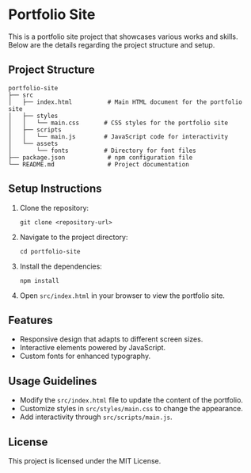 # Portfolio Site

This is a portfolio site project that showcases various works and skills. Below are the details regarding the project structure and setup.

## Project Structure

```
portfolio-site
├── src
│   ├── index.html          # Main HTML document for the portfolio site
│   ├── styles
│   │   └── main.css       # CSS styles for the portfolio site
│   ├── scripts
│   │   └── main.js        # JavaScript code for interactivity
│   └── assets
│       └── fonts          # Directory for font files
├── package.json            # npm configuration file
└── README.md               # Project documentation
```

## Setup Instructions

1. Clone the repository:
   ```
   git clone <repository-url>
   ```

2. Navigate to the project directory:
   ```
   cd portfolio-site
   ```

3. Install the dependencies:
   ```
   npm install
   ```

4. Open `src/index.html` in your browser to view the portfolio site.

## Features

- Responsive design that adapts to different screen sizes.
- Interactive elements powered by JavaScript.
- Custom fonts for enhanced typography.

## Usage Guidelines

- Modify the `src/index.html` file to update the content of the portfolio.
- Customize styles in `src/styles/main.css` to change the appearance.
- Add interactivity through `src/scripts/main.js`.

## License

This project is licensed under the MIT License.